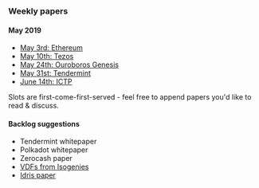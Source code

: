 ### Weekly papers

#### May 2019

- [May 3rd: Ethereum](./2019-05-03-ethereum)
- [May 10th: Tezos](./2019-05-10-tezos)
- [May 24th: Ouroboros Genesis](./2019-05-24-ouroboros-genesis)
- [May 31st: Tendermint](./2019-05-31-tendermint)
- [June 14th: ICTP](./2019-06-14-ictp)

Slots are first-come-first-served - feel free to append papers you'd like to read & discuss.

#### Backlog suggestions

- Tendermint whitepaper
- Polkadot whitepaper
- Zerocash paper
- [VDFs from Isogenies](https://eprint.iacr.org/2019/166.pdf)
- [Idris paper](https://eb.host.cs.st-andrews.ac.uk/drafts/impldtp.pdf)
